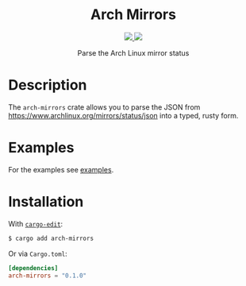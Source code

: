 <div align="center">
    <h1><b>Arch Mirrors</b></h1>
    <a href="https://www.crates.io/crates/arch-mirrors">
        <img src="https://img.shields.io/crates/v/arch-mirrors.svg">
    </a>
    <a href="https://www.docs.rs/arch-mirrors">
        <img src="https://docs.rs/arch-mirrors/badge.svg">
    </a>
    <p>Parse the Arch Linux mirror status</p>
</div>

# Description

The `arch-mirrors` crate allows you to parse the JSON from https://www.archlinux.org/mirrors/status/json into a typed,
rusty form. 

# Examples

For the examples see [examples](examples).

# Installation

With [`cargo-edit`](https://crates.io/crates/cargo-edit):

```bash
$ cargo add arch-mirrors
```

Or via `Cargo.toml`:

```toml
[dependencies]
arch-mirrors = "0.1.0"
```
